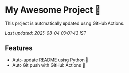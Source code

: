 # My Awesome Project 🚀

This project is automatically updated using GitHub Actions.

_Last updated: 2025-08-04 03:01:43 IST_

## Features
- Auto-update README using Python 🐍
- Auto Git push with GitHub Actions 🤖
